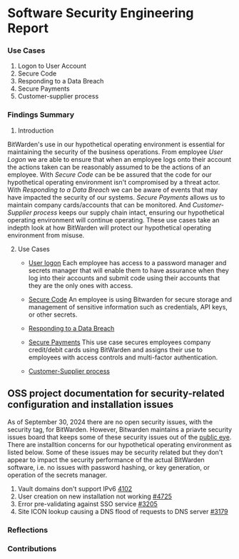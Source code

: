 # Software Security Engineering Report

### Use Cases

  1. Logon to User Account
  2. Secure Code
  3. Responding to a Data Breach
  4. Secure Payments
  5. Customer-supplier process

### Findings Summary

  1. Introduction

BitWarden's use in our hypothetical operating environment is essential for maintaining the security of the business operations. From employee *User Logon* we are able to ensure that when an employee logs onto their account the actions taken can be reasonably assumed to be the actions of an employee. With *Secure Code* can be be assured that the code for our hypothetical operating environment isn't compromised by a threat actor. With *Responding to a Data Breach* we can be aware of events that may have impacted the security of our systems. *Secure Payments* allows us to maintain company cards/accounts that can be monitored. And *Customer-Supplier process* keeps our supply chain intact, ensuring our hypothetical operating environment will continue operating. These use cases take an indepth look at how BitWarden will protect our hypothetical operating environment from misuse.

  2. Use Cases

     * [User logon](https://github.com/PatrickBN/CYBR8420_Team5/blob/main/Use%20case%20drafts/SSE%20User%20logon/Use%20case%20user%20logon%20Doc.md)
           Each employee has access to a password manager and secrets manager that will enable them to have assurance when they log into their accounts and submit code using their accounts that they are the only ones with access.
       
     * [Secure Code](https://github.com/PatrickBN/CYBR8420_Team5/blob/main/Use%20case%20drafts/SEE%20SecureCode/Secure%20code%20Doc.md)
           An employee is using Bitwarden for secure storage and management of sensitive information such as credentials, API keys, or other secrets.
     * [Responding to a Data Breach]()
     * [Secure Payments](https://github.com/PatrickBN/CYBR8420_Team5/blob/main/Use%20case%20drafts/SSE%20Secure%20Payments/Secure%20Payments.md)
           This use case secures employees company credit/debit cards using BitWarden and assigns their use to employees with access controls and multi-factor authentication.
     * [Customer-Supplier process]() 

## OSS project documentation for security-related configuration and installation issues

  As of September 30, 2024 there are no open security issues, with the security tag, for BitWarden. However, Bitwarden maintains a priavte security issues board that keeps some of these security issues out of the [public eye](https://hackerone.com/bitwarden?type=team). There are installtion concerns for our hypothetical operating environment as listed below. Some of these issues may be security related but they don't appear to impact the security performance of the actual BitWarden software, i.e. no issues with password hashing, or key generation, or operation of the secrets manager.   

  1. Vault domains don't support IPv6 [4102](https://github.com/bitwarden/server/issues/4102)
  2. User creation on new installation not working [#4725](https://github.com/bitwarden/server/issues/4725)
  3. Error pre-validating against SSO service [#3205](https://github.com/bitwarden/server/issues/3205)
  4. Site ICON lookup causing a DNS flood of requests to DNS server [#3179](https://github.com/bitwarden/server/issues/3179)

### Reflections

### Contributions
